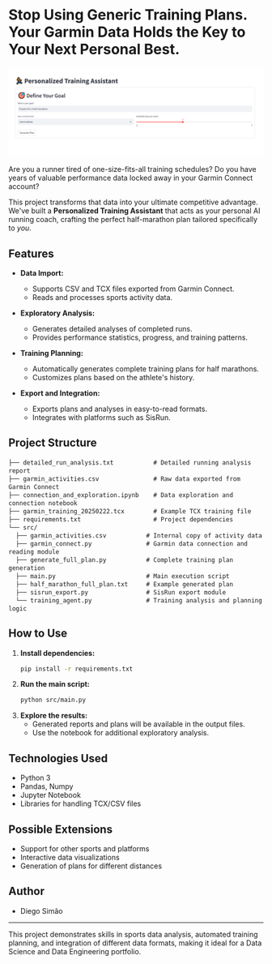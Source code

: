 

# Stop Using Generic Training Plans. Your Garmin Data Holds the Key to Your Next Personal Best.

![Streamlit App Running](images/example.png)

Are you a runner tired of one-size-fits-all training schedules? Do you have years of valuable performance data locked away in your Garmin Connect account?

This project transforms that data into your ultimate competitive advantage. We've built a **Personalized Training Assistant** that acts as your personal AI running coach, crafting the perfect half-marathon plan tailored specifically to *you*.

## Features

- **Data Import:**
  - Supports CSV and TCX files exported from Garmin Connect.
  - Reads and processes sports activity data.

- **Exploratory Analysis:**
  - Generates detailed analyses of completed runs.
  - Provides performance statistics, progress, and training patterns.

- **Training Planning:**
  - Automatically generates complete training plans for half marathons.
  - Customizes plans based on the athlete's history.

- **Export and Integration:**
  - Exports plans and analyses in easy-to-read formats.
  - Integrates with platforms such as SisRun.

## Project Structure

```
├── detailed_run_analysis.txt           # Detailed running analysis report
├── garmin_activities.csv               # Raw data exported from Garmin Connect
├── connection_and_exploration.ipynb    # Data exploration and connection notebook
├── garmin_training_20250222.tcx        # Example TCX training file
├── requirements.txt                    # Project dependencies
└── src/
  ├── garmin_activities.csv           # Internal copy of activity data
  ├── garmin_connect.py               # Garmin data connection and reading module
  ├── generate_full_plan.py           # Complete training plan generation
  ├── main.py                         # Main execution script
  ├── half_marathon_full_plan.txt     # Example generated plan
  ├── sisrun_export.py                # SisRun export module
  └── training_agent.py               # Training analysis and planning logic
```

## How to Use

1. **Install dependencies:**
   ```bash
   pip install -r requirements.txt
   ```
2. **Run the main script:**
   ```bash
   python src/main.py
   ```
3. **Explore the results:**
   - Generated reports and plans will be available in the output files.
   - Use the notebook for additional exploratory analysis.

## Technologies Used
- Python 3
- Pandas, Numpy
- Jupyter Notebook
- Libraries for handling TCX/CSV files

## Possible Extensions
- Support for other sports and platforms
- Interactive data visualizations
- Generation of plans for different distances


## Author
- Diego Simão

---

This project demonstrates skills in sports data analysis, automated training planning, and integration of different data formats, making it ideal for a Data Science and Data Engineering portfolio.
